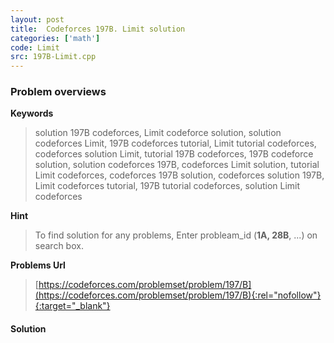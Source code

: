 ```yaml
---
layout: post
title:  Codeforces 197B. Limit solution
categories: ['math']
code: Limit
src: 197B-Limit.cpp
---
```

### **Problem overviews**

**Keywords**
> solution 197B codeforces, Limit codeforce solution, solution codeforces Limit, 197B codeforces tutorial, Limit tutorial codeforces, codeforces solution Limit, tutorial 197B codeforces, 197B codeforce solution, solution codeforces 197B, codeforces Limit solution, tutorial Limit codeforces, codeforces 197B solution, codeforces solution 197B, Limit codeforces tutorial, 197B tutorial codeforces, solution Limit codeforces

**Hint**
> To find solution for any problems, Enter probleam_id (**1A, 28B**, ...) on search box. 

**Problems Url**
> [https://codeforces.com/problemset/problem/197/B](https://codeforces.com/problemset/problem/197/B){:rel="nofollow"}{:target="_blank"}

#### **Solution**



